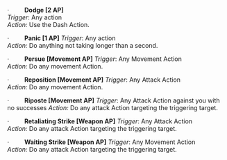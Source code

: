 ·         **Dodge \[2 AP]**  
_Trigger_: Any action  
_Action:_ Use the Dash Action.

·         **Panic \[1 AP]** 
_Trigger_: Any action  
_Action:_ Do anything not taking longer than a second.

·         **Persue \[Movement AP]** 
_Trigger_: Any Movement Action  
_Action:_ Do any movement Action.

·         **Reposition \[Movement AP]** 
_Trigger_: Any Attack Action  
_Action:_ Do any movement Action.

·         **Riposte \[Movement AP]** 
_Trigger_: Any Attack Action against you with no successes
_Action:_ Do any attack Action targeting the triggering target.

·         **Retaliating Strike \[Weapon AP]** 
_Trigger_: Any Attack Action  
_Action:_ Do any attack Action targeting the triggering target.

·         **Waiting Strike \[Weapon AP]** 
_Trigger_: Any Movement Action  
_Action:_ Do any attack Action targeting the triggering target.